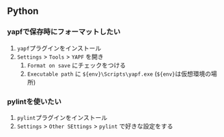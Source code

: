 Python
------

### yapfで保存時にフォーマットしたい

1. `yapf`プラグインをインストール
2. `Settings` > `Tools` > `YAPF` を開き
    1. `Format on save` にチェックをつける
    2. `Executable path` に `${env}\Scripts\yapf.exe` (`${env}`は仮想環境の場所)

### pylintを使いたい

1. `pylint`プラグインをインストール
2. `Settings` > `Other SEttings` > `pylint` で好きな設定をする
